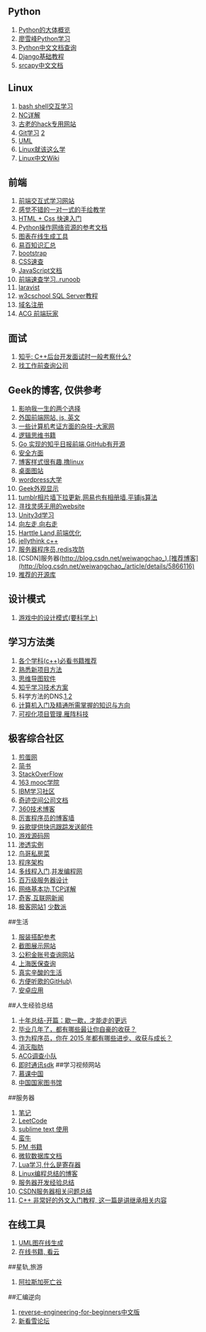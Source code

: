 Python
---
1. [Python的大体概览](http://codingpy.com/article/python-ecosystem-introduction])
2. [廖雪峰Python学习](http://www.liaoxuefeng.com/)
3. [Python中文文档查询](http://python.usyiyi.cn/)
4. [Django基础教程](http://www.ziqiangxuetang.com/django/django-tutorial.html)
5. [srcapy中文文档](http://scrapy-chs.readthedocs.org/zh_CN/0.24/intro/tutorial.html)

Linux
---
1. [bash shell交互学习](http://book.hubwiz.com/557917de6a1625129c3ee47e)
2. [NC详解](http://blog.sina.com.cn/s/blog_a39910330101fz7u.html)
3. [古老的hack专用网站](http://www.try2hack.nl/)
4. [Git学习](http://backlogtool.com/git-guide/cn/stepup/stepup1_1.html) [2](http://www.jikexueyuan.com/course/479.html?hmsr=cnb_c2_git_0123)
5. [UML](http://blog.csdn.net/tianhai110/article/details/6339565)
6. [Linux就该这么学](http://www.linuxprobe.com/chapter-00/)
7. [Linux中文Wiki](http://wiki.ubuntu.com.cn/%E9%A6%96%E9%A1%B5)

前端
--
1. [前端交互式学习网站](http://www.hubwiz.com/course/?page=3&type=all&sort=1)
2. [感觉不错的一对一式的手绘教学](http://www.lanqb.com/manga.html#7thpage)
3. [HTML + Css 快速入门](http://www.imooc.com/view/9)
4. [Python操作网络资源的参考文档](https://docs.python.org/3/howto/urllib2.html)
5. [图表在线生成工具](https://cacoo.com/lang/zh_cn/;JSESSIONID=1B5BCA501DF2072FD8F1D5039D46F81D-c1.13)
6. [易百知识汇总](http://www.yiibai.com/)
7. [bootstrap](http://getbootstrap.com/)
8. [CSS速查](http://www.lvyestudy.com/les_cj/css_list.aspx)
9. [JavaScript文档](https://developer.mozilla.org/zh-CN/docs/Web/JavaScript)
10. [前端速查学习..runoob](http://www.runoob.com/)
11. [laravist](https://laravist.com/)
12. [w3cschool SQL Server教程](http://www.w3school.com.cn/sql/sql_insert.asp)
13. [域名注册](http://www.domainideasgenerator.com/)
14. [ACG 前端玩家](https://www.mokeyjay.com/)

面试
---
1. [知乎: C++后台开发面试时一般考察什么?](http://www.zhihu.com/question/34574154#answer-24630259)
2. [找工作前查询公司](https://www.sgs.gov.cn/)

Geek的博客, 仅供参考
---
1. [影响我一生的两个选择](http://yanyiwu.com/)
2. [外国前端网站, js, 英文](https://news.ycombinator.com/)
3. [一些计算机考证方面的杂技-大家网](http://www.topsage.com//computer/)
4. [逻辑思维书籍](http://zhuanlan.zhihu.com/hibetterme/20426476)
5. [Go 实现的知乎日报前端,GitHub有开源](http://zhihudaily.ahorn.me/)
6. [安全方面](http://wiki.leavesongs.com/)
7. [博客样式很有趣,撸linux](http://www.lulinux.com/page/1)
8. [桌面图站](http://www.desktopography.net/)
9. [wordpress大学](http://www.wpdaxue.com/)
10. [Geek外观显示](http://geektyper.com/)
11. [tumblr相片墙下拉更新,网易也有相册墙,平铺js算法](https://www.tumblr.com/explore/trending)
12. [寻找灵感无用的website](http://www.theuselessweb.com/)
13. [Unity3d学习](http://www.cnblogs.com/unity3dqishituan/p/3989909.html)
14. [向左走,向右走](http://dengo.org/archives/932)
15. [Harttle Land,前端优化](http://harttle.com/)
16. [jellythink c++](http://www.jellythink.com/)
17. [服务器程序员,redis攻防](http://www.cnblogs.com/red-code/)
18. [CSDN]服务器(http://blog.csdn.net/weiwangchao_),[推荐博客](http://blog.csdn.net/weiwangchao_/article/details/5866116)
19. [推荐的开源库](http://blog.csdn.net/weiwangchao_/article/details/52675869)

设计模式
---
1. [游戏中的设计模式(要科学上)](http://gameprogrammingpatterns.com/)


学习方法类
---
1. [各个学科(c++)必看书籍推荐](http://bestcbooks.com/recommended-cpp-books/)
2. [熟悉新项目方法](http://v2ex.com/t/245653)
3. [思维导图软件](http://zhidao.baidu.com/link?url=G1wEvkjjNVI--ppSJ57ojxWcFlnO2U-VU9NL7hD2L0wx3cyUebU-EeMXEv_tZ3c_OqlmKjQXBMBZZbfRZ_R24K)
4. [知乎学习技术方案](http://zhuanlan.zhihu.com/phodal/20436712)
5. 科学方法的DNS.[1](http://ccta.pw/),[2](http://dns.sspanda.com/)
6. [计算机入门及精通所需掌握的知识与方向](https://medium.com/@hitony/hit-cs-3bb5a774f754#.t5m57co6l)
7. [可视化项目管理,雁阵科技](https://app.geeseteam.com/)

极客综合社区
---
1. [煎蛋网](http://jandan.net/)
2. [简书](http://www.jianshu.com/)
3. [StackOverFlow](http://stackoverflow.com/)
4. [163 mooc学院](http://www.icourse163.org/)
5. [IBM学习社区](https://www.ibm.com/developerworks/cn/)
6. [奇迹空间公司文档](http://blog.qiji.tech/)
7. [360技术博客](http://blogs.360.cn/)
8. [厉害程序员的博客墙](http://blogwall.us/)
9. [谷歌提供快讯跟踪发送邮件](https://www.google.com/alerts?hl=zh-CN#1:12)
10. [游戏源码网](http://www.9miao.com/)
11. [渗透实例](http://pnig0s1992.blog.51cto.com/393390/768717/)
12. [鸟哥私房菜](http://vbird.dic.ksu.edu.tw/linux_basic/linux_basic.php)
13. [程序架构](http://blog.csdn.net/caisini_vc/article/category/1422389)
14. [多线程入门](https://www.zhihu.com/question/19884663).[并发编程网](http://ifeve.com/)
15. [百万级服务器设计](http://blog.csdn.net/tspangle/article/details/38367499)
16. [网络基本功,TCP详解](https://community.emc.com/message/842879#842879)
17. [奇客,互联网新闻](http://www.solidot.org/)
18. [极客网站1](http://www.ifanr.com/) [少数派](http://sspai.com/)

##生活
1. [服装搭配参考](http://wear.jp/brand/detail.html?brand_id=1095&pagesize=40&pageno=2)
2. [截图展示网站](http://mopicer.com/)
3. [公积金账号查询网站](http://www.shgjj.com/html/zyxw/85597.html)
4. [上海医保查询](http://ybj.sh.gov.cn/xxcx/grxx_ptlg.jsp?lm=0)
5. [真实辛酸的生活](http://www.dutype.com/)
6. [方便听歌的GitHub](https://github.com/listen1/listen1)\
7. [安卓应用](http://m.coolapk.com/)

##人生经验总结
1. [十年总结-开篇：歇一歇，才能走的更远](http://blog.csdn.net/jinxfei/article/details/4164693)
2. [毕业几年了，都有哪些最让你自豪的收获？](https://www.v2ex.com/t/257149)
3. [作为程序员，你在 2015 年都有哪些进步、收获与成长？](https://www.zhihu.com/question/39028184)
4. [消灭脂肪](http://www.luexiao.com/groups/21)
5. [ACG调查小队](http://acg12.com/)
6. [即时通讯sdk](http://www.rongcloud.cn/features)
##学习视频网站 
1. [慕课中国](http://www.mooc.cn/)
2. [中国国家图书馆](http://www.nlc.gov.cn/)

##服务器
1. [笔记](http://www.cppblog.com/ming81/category/15288.html)
2. [LeetCode](https://leetcode.com/)
3. [sublime text 使用](http://lucifr.com/2011/08/31/sublime-text-2-tricks-and-tips/)
4. [蛮牛](http://www.nowcoder.com/questionCenter)
5. [PM 书籍](https://www.careercup.com/)
6. [微软数据库文档](https://technet.microsoft.com/zh-cn/library/ms188048%28v=sql.110%29.aspx)
7. [Lua学习,什么是寄存器](https://techsingular.org/)
8. [Linux编程总结的博客](http://www.programlife.net/)
9. [服务器开发经验总结](http://www.cnblogs.com/zxtp/p/5001356.html)
10. [CSDN服务器相关问题总结](http://blog.csdn.net/apengjiang/article/list/1)
11. [C++ 非常好的外文入门教程, 这一篇是讲继承相关内容](https://isocpp.org/wiki/faq/strange-inheritance#calling-virtuals-from-ctors)

## 在线工具
1. [UML图在线生成](https://www.processon.com/diagrams#)
2. [在线书籍, 看云](http://www.kancloud.cn/)

##星轨,旅游
1. [阿拉斯加死亡谷](http://www.mafengwo.cn/poi/5504789.html?mfw_chid=2676)

##汇编逆向
1. [reverse-engineering-for-beginners中文版](https://github.com/veficos/reverse-engineering-for-beginners)
2. [新看雪论坛](http://www.kanxue.com/)
